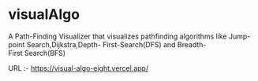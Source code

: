 # visualAlgo
A Path-Finding Visualizer that visualizes pathfinding algorithms like Jump-point Search,Dijkstra,Depth-
First-Search(DFS) and Breadth-First Search(BFS)

URL :- https://visual-algo-eight.vercel.app/
